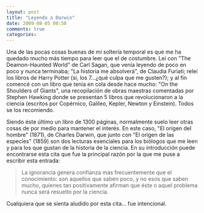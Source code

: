 ```yaml
---
layout: post
title: "Leyendo a Darwin"
date: 2009-08-05 00:50
comments: true
categories: 
---
```


Una de las pocas cosas buenas de mi soltería temporal es que me ha quedado mucho más tiempo para 
leer que el de costumbre. Leí con "The Deamon-Haunted World" de Carl Sagan, que venía leyendo de 
poco en poco y nunca terminaba; "La historia me absolverá", de Claudia Furiati; releí los libros 
de Harry Potter (sí, los 7…¿qué culpa que me gusten?); y al fin comencé con un libro que tenía en 
cola desde hace mucho: "On the Shoulders of Giants", una recopilación de obras maestras comentadas 
por Stephen Hawking donde se presentan 5 libros que revolucionaron a la ciencia (escritos por 
Copérnico, Galileo, Kepler, Newton y Einstein). Todos se los recomiendo.

Siendo éste último un libro de 1300 páginas, normalmente suelo leer otras cosas de por medio para 
mantener el interés. En este caso, "El orígen del hombre" (1871), de Charles Darwin, que junto con 
"El orígen de las especies" (1859) son dos lecturas esenciales para los biólogos que me leen y para 
los que gustan de la historia de la ciencia. En su introducción puede encontrarse esta cita que fue 
la principal razón por la que me puse a escribir esta entrada:

> La ignorancia genera confianza más frecuentemente que el conocimiento: son aquellos que saben poco, 
y no esos que saben mucho, quienes tan positivamente afirman que éste o aquel problema nunca será 
resuelto por la ciencia.

Cualquiera que se sienta aludido por esta cita… fue intencional.